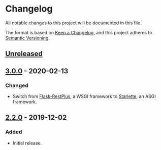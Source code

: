 # Changelog
All notable changes to this project will be documented in this file.

The format is based on [Keep a Changelog](https://keepachangelog.com/en/1.0.0/),
and this project adheres to [Semantic Versioning](https://semver.org/spec/v2.0.0.html).

## [Unreleased]

## [3.0.0] - 2020-02-13
### Changed
- Switch from [Flask-RestPlus](https://flask-restplus.readthedocs.io/en/stable/), a WSGI framework to [Starlette](https://www.starlette.io), an ASGI framework.

## [2.2.0] - 2019-12-02
### Added
- Initial release.

[Unreleased]: https://github.com/Colin-b/layaberr/compare/v3.0.0...HEAD
[3.0.0]: https://github.com/Colin-b/layaberr/compare/v2.2.0...v3.0.0
[2.2.0]: https://github.com/Colin-b/layaberr/releases/tag/v2.2.0
